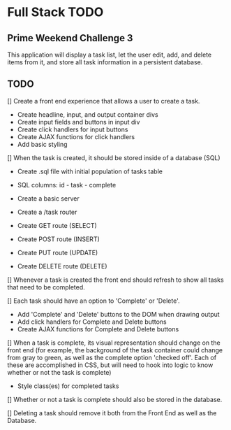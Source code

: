 # Full Stack TODO

## Prime Weekend Challenge 3

This application will display a task list, let the user edit, add, and delete items from it, and store all task information in a persistent database.

## TODO
[] Create a front end experience that allows a user to create a task.
* Create headline, input, and output container divs
* Create input fields and buttons in input div
* Create click handlers for input buttons
* Create AJAX functions for click handlers
* Add basic styling

[] When the task is created, it should be stored inside of a database (SQL)
* Create .sql file with initial population of tasks table
* SQL columns: id - task - complete

* Create a basic server
* Create a /task router
* Create GET route (SELECT)
* Create POST route (INSERT)
* Create PUT route (UPDATE)
* Create DELETE route (DELETE)

[] Whenever a task is created the front end should refresh to show all tasks that need to be completed.

[] Each task should have an option to 'Complete' or 'Delete'.
* Add 'Complete' and 'Delete' buttons to the DOM when drawing output
* Add click handlers for Complete and Delete buttons
* Create AJAX functions for Complete and Delete buttons

[] When a task is complete, its visual representation should change on the front end (for example, the background of the task container could change from gray to green, as well as the complete option 'checked off'. Each of these are accomplished in CSS, but will need to hook into logic to know whether or not the task is complete)
* Style class(es) for completed tasks

[] Whether or not a task is complete should also be stored in the database.

[] Deleting a task should remove it both from the Front End as well as the Database.